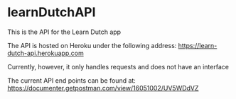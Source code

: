 # learnDutchAPI
This is the API for the Learn Dutch app

The API is hosted on Heroku under the following address:
https://learn-dutch-api.herokuapp.com

Currently, however, it only handles requests and does not have an interface

The current API end points can be found at:
https://documenter.getpostman.com/view/16051002/UV5WDdVZ
